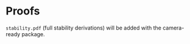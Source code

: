 # Proofs

`stability.pdf` (full stability derivations) will be added with the camera-ready package.
